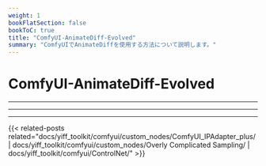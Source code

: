 ```yaml
---
weight: 1
bookFlatSection: false
bookToC: true
title: "ComfyUI-AnimateDiff-Evolved"
summary: "ComfyUIでAnimateDiffを使用する方法について説明します。"
---
```


<!--markdownlint-disable MD025 MD033 MD038 -->

# ComfyUI-AnimateDiff-Evolved

---

---

---

{{< related-posts related="docs/yiff_toolkit/comfyui/custom_nodes/ComfyUI_IPAdapter_plus/ | docs/yiff_toolkit/comfyui/custom_nodes/Overly Complicated Sampling/ | docs/yiff_toolkit/comfyui/ControlNet/" >}}
